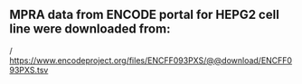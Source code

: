 ## MPRA data from ENCODE portal for HEPG2 cell line were downloaded from:

/
https://www.encodeproject.org/files/ENCFF093PXS/@@download/ENCFF093PXS.tsv



